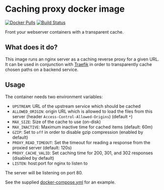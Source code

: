 # Caching proxy docker image

[![Docker Pulls](https://img.shields.io/docker/pulls/decentralize/caching-proxy.svg)](https://hub.docker.com/r/decentralize/caching-proxy)
[![Build Status](https://ci.strahlungsfrei.de/api/badges/djmaze/docker-caching-proxy/status.svg)](https://ci.strahlungsfrei.de/djmaze/docker-caching-proxy)

Front your webserver containers with a transparent cache.

## What does it do?

This image runs an nginx server as a caching reverse proxy for a given URL. It can be used in conjunction with [Traefik](https://github.com/containous/traefik) in order to transparently cache chosen paths on a backend service.

## Usage

The container needs two environment variables:

* `UPSTREAM`: URL of the upstream service which should be cached
* `ALLOWED_ORIGIN`: origin URL which is allowed to load the files from this server (header `Access-Control-Allowed-Origins`) (default `*`)
* `MAX_SIZE`: Size of the cache to use (on-disk)
* `MAX_INACTIVE`: Maximum inactive time for cached items (default: 60m)
* `GZIP`: Set to `off` in order to disable gzip compression (enabled by default)
* `PROXY_READ_TIMEOUT`: Set the timeout for reading a response from the proxied server (default: 120s)
* `PROXY_CACHE_VALID`: Set caching time for 200, 301, and 302 responses (disabled by default)
* `LISTEN`: host:port for nginx to listen to

The server will be listening on port 80.

See the supplied [docker-compose.yml](docker-compose.yml) for an example.
